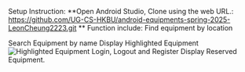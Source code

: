 Setup Instruction:
**Open Android Studio, Clone using the web URL.: https://github.com/UG-CS-HKBU/android-equipments-spring-2025-LeonCheung2223.git  **
Function include: 
Find equipment by location

Search Equipment by name
Display Highlighted Equipment 
![Highlighted Equipment]("screenshots/highlighted_equipment.png")
Login, Logout and Register
Display Reserved Equipment.
